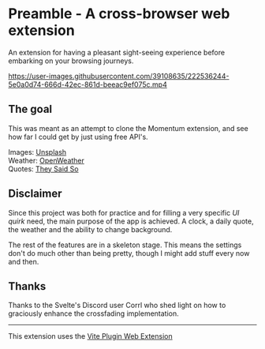 # Preamble - A cross-browser web extension
An extension for having a pleasant sight-seeing experience before embarking on your browsing journeys.


https://user-images.githubusercontent.com/39108635/222536244-5e0a0d74-666d-42ec-861d-beeac9ef075c.mp4

## The goal
This was meant as an attempt to clone the Momentum extension, and see how far I could get by just using free API's.

Images: [Unsplash](https://unsplash.com)  
Weather: [OpenWeather](https://openweathermap.org)  
Quotes: [They Said So](https://theysaidso.com)  

## Disclaimer
Since this project was both for practice and for filling a very specific *UI quirk* need, the main purpose of the app is achieved. 
A clock, a daily quote, the weather and the ability to change background. 

The rest of the features are in a skeleton stage. This means the settings don't do much other than being pretty, though I might add stuff every now and then.

## Thanks
Thanks to the Svelte's Discord user Corrl who shed light on how to graciously enhance the crossfading implementation.

------

This extension uses the [Vite Plugin Web Extension](https://github.com/aklinker1/vite-plugin-web-extension)

